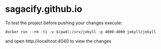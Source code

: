 # sagacify.github.io


To test the project before pushing your changes execute:
```
docker run --rm -ti -v $(pwd):/srv/jekyll -p 4000:4000 jekyll/jekyll
```

and open http://localhost:4040 to view the changes

